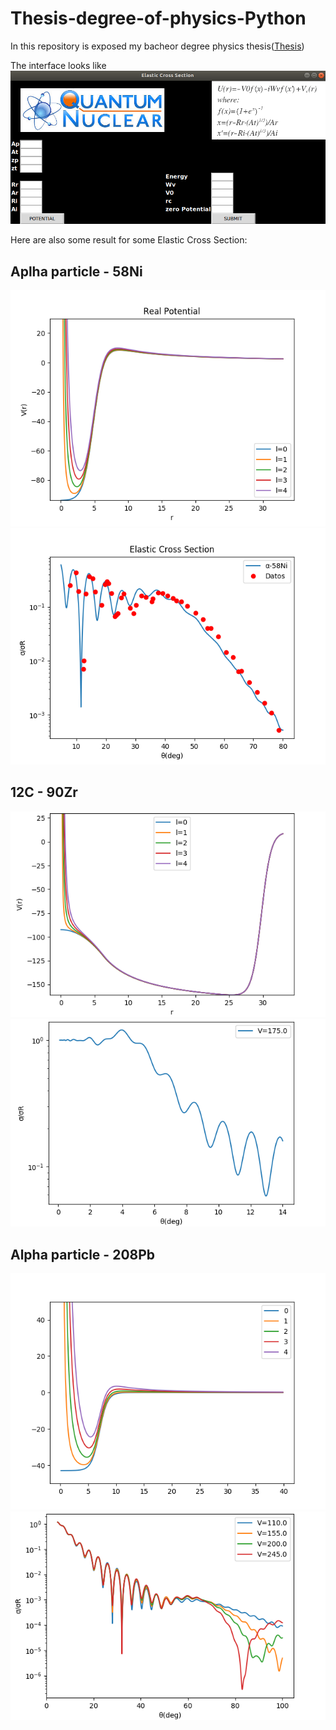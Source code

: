 # Thesis-degree-of-physics-Python

In this repository is exposed my bacheor degree physics thesis([Thesis](Thesis.pdf))

The interface looks like 
![FaceInterfaz](FaceInterfaz.png)

Here are also some result for some Elastic Cross Section:

## Aplha particle - 58Ni
![Ni58Potential](Ni58Potential.png)
![GraficaDatos](GraficaDatos.png)
## 12C - 90Zr
![Potential12Cand90Zr](Potential12Cand90Zr.png	)
![12CAnd90Zr](12CAnd90Zr.png)
## Alpha particle - 208Pb
![PotentialPb](PotentialPb.png)
![alpha208Pb](alpha208Pb.png)
